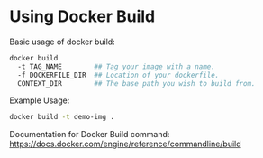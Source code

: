 # Using Docker Build

Basic usage of docker build:

```bash
docker build
  -t TAG_NAME        ## Tag your image with a name.
  -f DOCKERFILE_DIR  ## Location of your dockerfile.
  CONTEXT_DIR        ## The base path you wish to build from.
```

Example Usage:

```bash
docker build -t demo-img .
```

Documentation for Docker Build command:  
https://docs.docker.com/engine/reference/commandline/build

